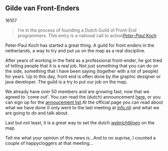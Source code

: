 <article><h2>Gilde van Front-Enders</h2><time><span class="day">1</span><span class="month">6</span><span class="year">107</span></time><blockquote>I'm in the process of founding a Dutch Guild of Front-End programmers. This entry is a national call to action<a href="http://www.quirksmode.org/blog/archives/2007/07/gilde_van_front.html"><cite>Peter-Paul Koch</cite></a></blockquote><!--more--><p>Peter-Paul Koch has started a great thing. A guild for front enders in the netherlands, a way to try and put us on the map as a real discipline.</p><p>After years of working in the field as a professional front-ender, he got tired of telling people that it is a real job. Not just something that you can do on the side, something that I have been saying (together with a lot of people) for years. Up to this day, front end is often done by the graphic designer or java developer. The guild is a try to put our job on the map.</p><p>We already have over 50 members and are growing fast, now that we agreed to 'come out'. You can read the (dutch) announcement <a href="http://www.quirksmode.org/blog/archives/2007/07/gilde_van_front.html">here</a>, or you can sign up for the <a href="mailto:frontendgilde-subscribe@yahoogroups.com">annoucement list</a>.At the official page you can read about what we have done (I only went to the last meeting at <a href='http://www.flickr.com/photos/tomgreuter/sets/72157600546024410/" title="see tom's foto's">info.nl</a>) and what we are going to do and talk about.</p><p>Last but not least, it is a great way to set the dutch <a href="http://webrichtlijnen.overheid.nl/"><em>webrichtlijnen</em></a> on the map.</p>Tell me what your opinion of this news is...And to no suprise, I counted a couple of happycloggers at that meeting...</article>